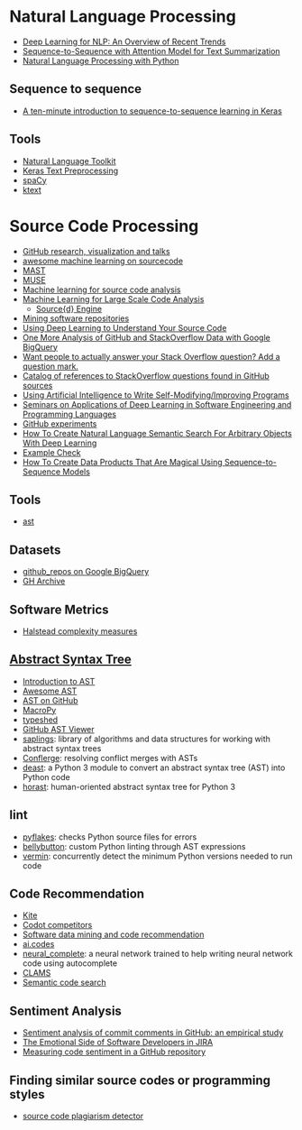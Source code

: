 # Natural Language Processing

- [Deep Learning for NLP: An Overview of Recent Trends](https://medium.com/dair-ai/deep-learning-for-nlp-an-overview-of-recent-trends-d0d8f40a776d)
- [Sequence-to-Sequence with Attention Model for Text Summarization](https://github.com/tensorflow/models/tree/master/research/textsum)
- [Natural Language Processing with Python](https://pythonprogramming.net/tokenizing-words-sentences-nltk-tutorial/)

## Sequence to sequence
- [A ten-minute introduction to sequence-to-sequence learning in Keras](https://blog.keras.io/a-ten-minute-introduction-to-sequence-to-sequence-learning-in-keras.html)

## Tools
- [Natural Language Toolkit](https://www.nltk.org/)
- [Keras Text Preprocessing](https://keras.io/preprocessing/text/)
- [spaCy](https://spacy.io/)
- [ktext](https://github.com/hamelsmu/ktext)

# Source Code Processing
- [GitHub research, visualization and talks](https://www.gharchive.org/#resources)
- [awesome machine learning on sourcecode](https://github.com/src-d/awesome-machine-learning-on-source-code)
- [MAST](https://github.com/mast-group/)
- [MUSE](https://www.darpa.mil/program/mining-and-understanding-software-enclaves)
- [Machine learning for source code analysis](https://www.youtube.com/watch?v=M_hOn-Ren1M)
- [Machine Learning for Large Scale Code Analysis](https://sourced.tech/)
  - [Source{d} Engine](https://sourced.tech/engine/)
- [Mining software repositories](http://www.msrconf.org/)
- [Using Deep Learning to Understand Your Source Code](https://medium.com/@jrodthoughts/using-deep-learning-to-understand-your-source-code-28e5c284bfda)
- [One More Analysis of GitHub and StackOverflow Data with Google BigQuery](https://hackernoon.com/catalog-of-references-to-stackoverflow-questions-found-in-github-sources-134415b97ecb)
- [Want people to actually answer your Stack Overflow question? Add a question mark.](https://medium.freecodecamp.org/always-end-your-questions-with-a-stack-overflow-bigquery-and-other-stories-2470ebcda7f)
- [Catalog of references to StackOverflow questions found in GitHub sources ](https://github.com/sAbakumoff/SoCiting2)
- [Using Artificial Intelligence to Write Self-Modifying/Improving Programs](http://www.primaryobjects.com/2013/01/27/using-artificial-intelligence-to-write-self-modifying-improving-programs/)
- [Seminars on Applications of Deep Learning in Software Engineering and Programming Languages](https://sites.google.com/view/mlplse-sp18/)
- [GitHub experiments](https://experiments.github.com/)
- [How To Create Natural Language Semantic Search For Arbitrary Objects With Deep Learning](https://towardsdatascience.com/semantic-code-search-3cd6d244a39c)
- [Example Check](http://web.cs.ucla.edu/~tianyi.zhang/examplecheck.html)
- [How To Create Data Products That Are Magical Using Sequence-to-Sequence Models](https://towardsdatascience.com/how-to-create-data-products-that-are-magical-using-sequence-to-sequence-models-703f86a231f8)

## Tools
- [ast](https://docs.python.org/3/library/ast.html#module-ast)

## Datasets
- [github_repos on Google BigQuery](https://bigquery.cloud.google.com/dataset/bigquery-public-data:github_repos)
- [GH Archive](https://www.gharchive.org/)

## Software Metrics
- [Halstead complexity measures](https://en.wikipedia.org/wiki/Halstead_complexity_measures)

## [Abstract Syntax Tree](https://docs.python.org/2/library/ast.html)
- [Introduction to AST](https://slides.com/kentcdodds/asts-workshop#/)
- [Awesome AST](https://github.com/chadbrewbaker/awesome-ast)
- [AST on GitHub](https://github.com/topics/abstract-syntax-tree)
- [MacroPy](https://github.com/lihaoyi/macropy)
- [typeshed](https://github.com/python/typeshed)
- [GitHub AST Viewer](https://github.com/lukehorvat/github-ast-viewer)
- [saplings](https://github.com/shobrook/saplings): library of algorithms and data structures for working with abstract syntax trees
- [Conflerge](https://github.com/ishansaksena/Conflerge): resolving conflict merges with ASTs
- [deast](https://github.com/perey/deast): a Python 3 module to convert an abstract syntax tree (AST) into Python code
- [horast](https://github.com/mbdevpl/horast): human-oriented abstract syntax tree for Python 3

## lint
- [pyflakes](https://pypi.org/project/pyflakes/): checks Python source files for errors
- [bellybutton](https://github.com/hchasestevens/bellybutton): custom Python linting through AST expressions
- [vermin](https://github.com/netromdk/vermin): concurrently detect the minimum Python versions needed to run code

## Code Recommendation
- [Kite](https://www.youtube.com/watch?v=bF50YPyUKTQ)
- [Codot competitors](https://craft.co/codota/competitors)
- [Software data mining and code recommendation](https://guxd.github.io/)
- [ai.codes](https://www.ai.codes/)
- [neural_complete](https://github.com/kootenpv/neural_complete): a neural network trained to help writing neural network code using autocomplete
- [CLAMS](https://mast-group.github.io/clams/)
- [Semantic code search](https://experiments.github.com/semantic-code-search)

## Sentiment Analysis
- [Sentiment analysis of commit comments in GitHub: an empirical study](https://dl.acm.org/citation.cfm?id=2597118)
- [The Emotional Side of Software Developers in JIRA](http://www.dsf.unica.it/~roberto/pubb11_Tonelli_Roberto_rtdaMR_1016_01B1.pdf)
- [Measuring code sentiment in a GitHub repository](http://vmarkovtsev.github.io/gophercon-2018-moscow/?utm_content=buffer92ce0&utm_medium=social&utm_source=twitter.com&utm_campaign=buffer#cover)

## Finding similar source codes or programming styles
- [source code plagiarism detector](https://github.com/alapha23/source_code_plagiarism_detector)

